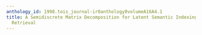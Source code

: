 ```yaml
---
anthology_id: 1998.tois_journal-ir0anthology0volumeA16A4.1
title: A Semidiscrete Matrix Decomposition for Latent Semantic Indexing Information
  Retrieval
---
```

